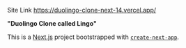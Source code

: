 Site Link
https://duolingo-clone-next-14.vercel.app/

**"Duolingo Clone called Lingo"**

This is a [Next.js](https://nextjs.org/) project bootstrapped with [`create-next-app`](https://github.com/vercel/next.js/tree/canary/packages/create-next-app).

